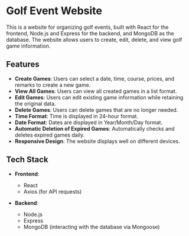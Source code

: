 # Golf Event Website

This is a website for organizing golf events, built with React for the frontend, Node.js and Express for the backend, and MongoDB as the database. The website allows users to create, edit, delete, and view golf game information.

## Features

- **Create Games**: Users can select a date, time, course, prices, and remarks to create a new game.
- **View All Games**: Users can view all created games in a list format.
- **Edit Games**: Users can edit existing game information while retaining the original data.
- **Delete Games**: Users can delete games that are no longer needed.
- **Time Format**: Time is displayed in 24-hour format.
- **Date Format**: Dates are displayed in Year/Month/Day format.
- **Automatic Deletion of Expired Games**: Automatically checks and deletes expired games daily.
- **Responsive Design**: The website displays well on different devices.

## Tech Stack

- **Frontend**:
  - React
  - Axios (for API requests)
  
- **Backend**:
  - Node.js
  - Express
  - MongoDB (interacting with the database via Mongoose)
  